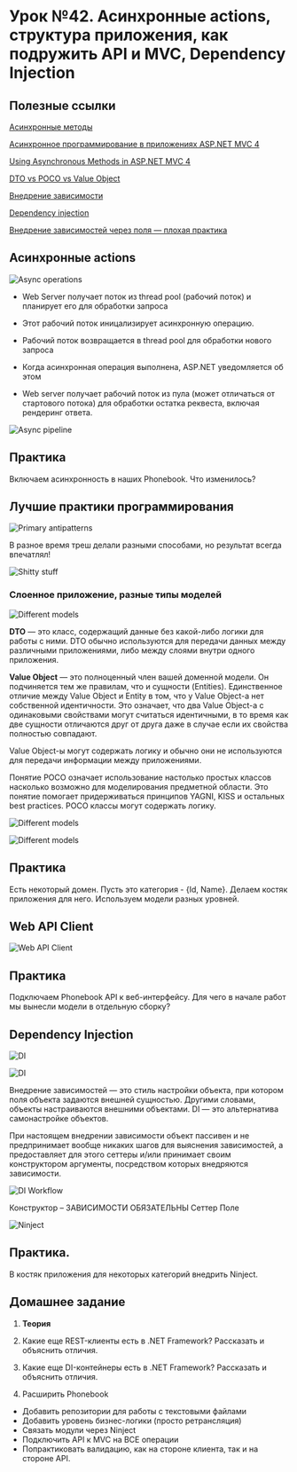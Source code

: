 # Урок №42.  Асинхронные actions, структура приложения, как подружить API и MVC, Dependency Injection

## Полезные ссылки

[Асинхронные методы](https://metanit.com/sharp/mvc5/3.8.php)

[Асинхронное программирование в приложениях ASP.NET MVC 4](https://habr.com/ru/post/142372/)

[Using Asynchronous Methods in ASP.NET MVC 4](https://docs.microsoft.com/en-us/aspnet/mvc/overview/performance/using-asynchronous-methods-in-aspnet-mvc-4)

[DTO vs POCO vs Value Object](https://habr.com/ru/post/268371/)

[Внедрение зависимости](https://ru.wikipedia.org/wiki/%D0%92%D0%BD%D0%B5%D0%B4%D1%80%D0%B5%D0%BD%D0%B8%D0%B5_%D0%B7%D0%B0%D0%B2%D0%B8%D1%81%D0%B8%D0%BC%D0%BE%D1%81%D1%82%D0%B8)

[Dependency injection](https://habr.com/ru/post/350068/)

[Внедрение зависимостей через поля — плохая практика](https://habr.com/ru/post/334636/)

## Асинхронные actions

![Async operations](/Module-5/images/async-operations.png)

* Web Server получает поток из thread pool (рабочий поток) и планирует его для обработки запроса

* Этот рабочий поток иницализирует асинхронную операцию.

* Рабочий поток возвращается в thread pool для обработки нового запроса

* Когда асинхронная операция выполнена, ASP.NET уведомляется об этом

* Web server получает рабочий поток из пула (может отличаться от стартового потока) 
для обработки остатка реквеста, включая рендеринг ответа.

![Async pipeline](/Module-5/images/async-pipeline.png)

## Практика

Включаем асинхронность в наших Phonebook. Что изменилось?

## Лучшие практики программирования

![Primary antipatterns](/Module-5/images/antipatterns-evolution.png)

В разное время треш делали разными способами, но результат всегда впечатлял!

![Shitty stuff](/Module-5/images/shitty-code.png)

### Слоенное приложение, разные типы моделей

![Different models](/Module-5/images/different-models.png)

**DTO** — это класс, содержащий данные без какой-либо логики для работы с ними. 
DTO обычно используются для передачи данных между различными приложениями, либо между слоями 
внутри одного приложения.

**Value Object** — это полноценный член вашей доменной модели. Он подчиняется тем же правилам, что и 
сущности (Entities). Единственное отличие между Value Object и Entity в том, что у Value Object-а 
нет собственной идентичности. Это означает, что два Value Object-а с одинаковыми свойствами могут считаться 
идентичными, в то время как две сущности отличаются друг от друга даже в случае 
если их свойства полностью совпадают.

Value Object-ы могут содержать логику и обычно они не используются для передачи информации между приложениями.

Понятие POCO означает использование настолько простых классов насколько возможно для моделирования предметной 
области. Это понятие помогает придерживаться принципов YAGNI, KISS и остальных best practices. 
POCO классы могут содержать логику.

![Different models](/Module-5/images/models-comparison.png)

![Different models](/Module-5/images/models-diagram.png)

## Практика

Есть некоторый домен. Пусть это категория - {Id, Name}. Делаем костяк приложения для него. 
Используем модели разных уровней.

## Web API Client

![Web API Client](/Module-5/images/webapi-client.png)

## Практика

Подключаем Phonebook API к веб-интерфейсу. Для чего в начале работ мы вынесли модели в отдельную сборку?

## Dependency Injection

![DI](/Module-5/images/di-general.png)

![DI](/Module-5/images/di.png)

Внедрение зависимостей — это стиль настройки объекта, при котором поля объекта задаются внешней сущностью. 
Другими словами, объекты настраиваются внешними объектами. DI — это альтернатива самонастройке объектов.

При настоящем внедрении зависимости объект пассивен и не предпринимает вообще никаких шагов для выяснения 
зависимостей, а предоставляет для этого сеттеры и/или принимает своим конструктором аргументы, 
посредством которых внедряются зависимости.

![DI Workflow](/Module-5/images/di-workflow.png)

Конструктор – ЗАВИСИМОСТИ ОБЯЗАТЕЛЬНЫ
Сеттер
Поле

![Ninject](/Module-5/images/ninject.png)

## Практика. 

В костяк приложения для некоторых категорий внедрить Ninject.

## Домашнее задание

1. **Теория**
2. Какие еще REST-клиенты есть в .NET Framework? Рассказать и объяснить отличия.
3. Какие еще DI-контейнеры есть в .NET Framework? Рассказать и объяснить отличия.

4. Расширить Phonebook

* Добавить репозитории для работы с текстовыми файлами
* Добавить уровень бизнес-логики (просто ретрансляция)
* Связать модули через Ninject
* Подключить API к MVC на ВСЕ операции
* Попрактиковать валидацию, как на стороне клиента, так и на стороне API.